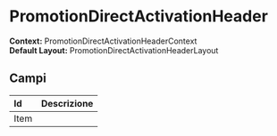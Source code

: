# PromotionDirectActivationHeader

**Context:** PromotionDirectActivationHeaderContext  
**Default Layout:** PromotionDirectActivationHeaderLayout



## Campi

| Id | Descrizione |
| :--- | :--- |
| Item |  |


